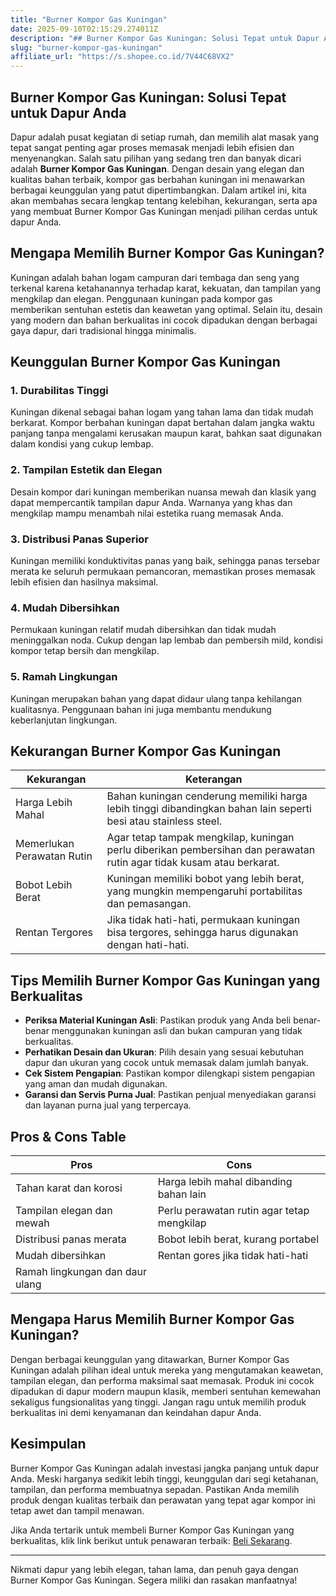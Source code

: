 ```yaml
---
title: "Burner Kompor Gas Kuningan"
date: 2025-09-10T02:15:29.274011Z
description: "## Burner Kompor Gas Kuningan: Solusi Tepat untuk Dapur Anda..."
slug: "burner-kompor-gas-kuningan"
affiliate_url: "https://s.shopee.co.id/7V44C68VX2"
---
```

## Burner Kompor Gas Kuningan: Solusi Tepat untuk Dapur Anda

Dapur adalah pusat kegiatan di setiap rumah, dan memilih alat masak yang tepat sangat penting agar proses memasak menjadi lebih efisien dan menyenangkan. Salah satu pilihan yang sedang tren dan banyak dicari adalah **Burner Kompor Gas Kuningan**. Dengan desain yang elegan dan kualitas bahan terbaik, kompor gas berbahan kuningan ini menawarkan berbagai keunggulan yang patut dipertimbangkan. Dalam artikel ini, kita akan membahas secara lengkap tentang kelebihan, kekurangan, serta apa yang membuat Burner Kompor Gas Kuningan menjadi pilihan cerdas untuk dapur Anda.

## Mengapa Memilih Burner Kompor Gas Kuningan?

Kuningan adalah bahan logam campuran dari tembaga dan seng yang terkenal karena ketahanannya terhadap karat, kekuatan, dan tampilan yang mengkilap dan elegan. Penggunaan kuningan pada kompor gas memberikan sentuhan estetis dan keawetan yang optimal. Selain itu, desain yang modern dan bahan berkualitas ini cocok dipadukan dengan berbagai gaya dapur, dari tradisional hingga minimalis.

## Keunggulan Burner Kompor Gas Kuningan

### 1. Durabilitas Tinggi
Kuningan dikenal sebagai bahan logam yang tahan lama dan tidak mudah berkarat. Kompor berbahan kuningan dapat bertahan dalam jangka waktu panjang tanpa mengalami kerusakan maupun karat, bahkan saat digunakan dalam kondisi yang cukup lembap.

### 2. Tampilan Estetik dan Elegan
Desain kompor dari kuningan memberikan nuansa mewah dan klasik yang dapat mempercantik tampilan dapur Anda. Warnanya yang khas dan mengkilap mampu menambah nilai estetika ruang memasak Anda.

### 3. Distribusi Panas Superior
Kuningan memiliki konduktivitas panas yang baik, sehingga panas tersebar merata ke seluruh permukaan pemancoran, memastikan proses memasak lebih efisien dan hasilnya maksimal.

### 4. Mudah Dibersihkan
Permukaan kuningan relatif mudah dibersihkan dan tidak mudah meninggalkan noda. Cukup dengan lap lembab dan pembersih mild, kondisi kompor tetap bersih dan mengkilap.

### 5. Ramah Lingkungan
Kuningan merupakan bahan yang dapat didaur ulang tanpa kehilangan kualitasnya. Penggunaan bahan ini juga membantu mendukung keberlanjutan lingkungan.

## Kekurangan Burner Kompor Gas Kuningan

| **Kekurangan** | **Keterangan** |
|-----------------|----------------|
| Harga Lebih Mahal | Bahan kuningan cenderung memiliki harga lebih tinggi dibandingkan bahan lain seperti besi atau stainless steel. |
| Memerlukan Perawatan Rutin | Agar tetap tampak mengkilap, kuningan perlu diberikan pembersihan dan perawatan rutin agar tidak kusam atau berkarat. |
| Bobot Lebih Berat | Kuningan memiliki bobot yang lebih berat, yang mungkin mempengaruhi portabilitas dan pemasangan. |
| Rentan Tergores | Jika tidak hati-hati, permukaan kuningan bisa tergores, sehingga harus digunakan dengan hati-hati. |

## Tips Memilih Burner Kompor Gas Kuningan yang Berkualitas

- **Periksa Material Kuningan Asli**: Pastikan produk yang Anda beli benar-benar menggunakan kuningan asli dan bukan campuran yang tidak berkualitas.
- **Perhatikan Desain dan Ukuran**: Pilih desain yang sesuai kebutuhan dapur dan ukuran yang cocok untuk memasak dalam jumlah banyak.
- **Cek Sistem Pengapian**: Pastikan kompor dilengkapi sistem pengapian yang aman dan mudah digunakan.
- **Garansi dan Servis Purna Jual**: Pastikan penjual menyediakan garansi dan layanan purna jual yang terpercaya.

## Pros & Cons Table

| **Pros** | **Cons** |
|------------|--------------|
| Tahan karat dan korosi | Harga lebih mahal dibanding bahan lain |
| Tampilan elegan dan mewah | Perlu perawatan rutin agar tetap mengkilap |
| Distribusi panas merata | Bobot lebih berat, kurang portabel |
| Mudah dibersihkan | Rentan gores jika tidak hati-hati |
| Ramah lingkungan dan daur ulang | |

## Mengapa Harus Memilih Burner Kompor Gas Kuningan?

Dengan berbagai keunggulan yang ditawarkan, Burner Kompor Gas Kuningan adalah pilihan ideal untuk mereka yang mengutamakan keawetan, tampilan elegan, dan performa maksimal saat memasak. Produk ini cocok dipadukan di dapur modern maupun klasik, memberi sentuhan kemewahan sekaligus fungsionalitas yang tinggi. Jangan ragu untuk memilih produk berkualitas ini demi kenyamanan dan keindahan dapur Anda.

## Kesimpulan

Burner Kompor Gas Kuningan adalah investasi jangka panjang untuk dapur Anda. Meski harganya sedikit lebih tinggi, keunggulan dari segi ketahanan, tampilan, dan performa membuatnya sepadan. Pastikan Anda memilih produk dengan kualitas terbaik dan perawatan yang tepat agar kompor ini tetap awet dan tampil menawan.

Jika Anda tertarik untuk membeli Burner Kompor Gas Kuningan yang berkualitas, klik link berikut untuk penawaran terbaik: [Beli Sekarang](https://s.shopee.co.id/7V44C68VX2).

---

Nikmati dapur yang lebih elegan, tahan lama, dan penuh gaya dengan Burner Kompor Gas Kuningan. Segera miliki dan rasakan manfaatnya!